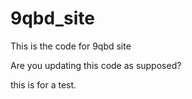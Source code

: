9qbd_site
=========

This is the code for 9qbd site

Are you updating this code as supposed?

this is for a test.
